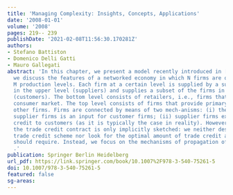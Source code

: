 ```yaml
---
title: 'Managing Complexity: Insights, Concepts, Applications'
date: '2008-01-01'
volume: '2008'
pages: 219-- 239
publishDate: '2021-02-08T11:56:30.170281Z'
authors:
- Stefano Battiston
- Domenico Delli Gatti
- Mauro Gallegati
abstract: 'In this chapter, we present a model recently introduced in [14, 16] and
  we discuss the features of a networked economy in which N firms are organised in
  M production levels. Each firm at a certain level is supplied by a subset of firms
  in the upper level (suppliers) and supplies a subset of the firms in the lower level
  (customers). The bottom level consists of retailers, i.e., firms that sell in the
  consumer market. The top level consists of firms that provide primary goods to the
  other firms. Firms are connected by means of two mech-anisms: (i) the output of
  supplier firms is an input for customer firms; (ii) supplier firms extend trade
  credit to customers (as it is typically the case in reality). However, in the model,
  the trade credit contract is only implicitly sketched: we neither design the optimal
  trade credit scheme nor look for the optimal amount of trade credit a customer firm
  should require. Instead, we focus on the mechanisms of propagation of bankruptcy
  .'
publication: Springer Berlin Heidelberg
url_pdf: https://link.springer.com/book/10.1007%2F978-3-540-75261-5
doi: 10.1007/978-3-540-75261-5
featured: false
sg-areas:
---
```

